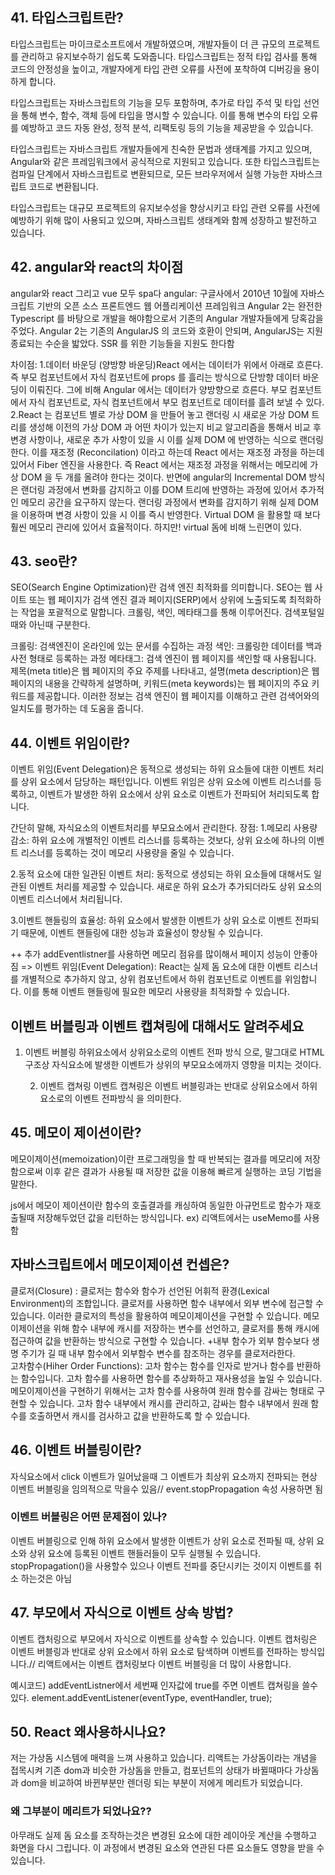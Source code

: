 ## 41. 타입스크립트란?

타입스크립트는 마이크로소프트에서 개발하였으며, 개발자들이 더 큰 규모의 프로젝트를 관리하고 유지보수하기 쉽도록 도와줍니다. 타입스크립트는 정적 타입 검사를 통해 코드의 안정성을 높이고, 개발자에게 타입 관련 오류를 사전에 포착하여 디버깅을 용이하게 합니다.

타입스크립트는 자바스크립트의 기능을 모두 포함하며, 추가로 타입 주석 및 타입 선언을 통해 변수, 함수, 객체 등에 타입을 명시할 수 있습니다. 이를 통해 변수의 타입 오류를 예방하고 코드 자동 완성, 정적 분석, 리팩토링 등의 기능을 제공받을 수 있습니다.

타입스크립트는 자바스크립트 개발자들에게 친숙한 문법과 생태계를 가지고 있으며, Angular와 같은 프레임워크에서 공식적으로 지원되고 있습니다. 또한 타입스크립트는 컴파일 단계에서 자바스크립트로 변환되므로, 모든 브라우저에서 실행 가능한 자바스크립트 코드로 변환됩니다.

타입스크립트는 대규모 프로젝트의 유지보수성을 향상시키고 타입 관련 오류를 사전에 예방하기 위해 많이 사용되고 있으며, 자바스크립트 생태계와 함께 성장하고 발전하고 있습니다.

## 42. angular와 react의 차이점

angular와 react 그리고 vue 모두 spa다
angular: 구글사에서 2010년 10월에 자바스크립트 기반의 오픈 소스 프론트엔드 웹 어플리케이션 프레임워크
Angular 2는 완전한 Typescript 를 바탕으로 개발을 해야함으로서 기존의 Angular 개발자들에게 당혹감을 주었다.
Angular 2는 기존의 AngularJS 의 코드와 호환이 안되며, AngularJS는 지원 종료되는 수순을 밟았다.
SSR 를 위한 기능들을 지원도 한다함

차이점: 1.데이터 바운딩 (양방향 바운딩)React 에서는 데이터가 위에서 아래로 흐른다. 즉 부모 컴포넌트에서 자식 컴포넌트에 props 를 흘리는 방식으로 단방향 데이터 바운딩이 이뤄진다. 그에 비해 Angular 에서는 데이터가 양방향으로 흐른다. 부모 컴포넌트에서 자식 컴포넌트로, 자식 컴포넌트에서 부모 컴포넌트로 데이터를 흘려 보낼 수 있다.
2.React 는 컴포넌트 별로 가상 DOM 을 만들어 놓고 랜더링 시 새로운 가상 DOM 트리를 생성해 이전의 가상 DOM 과 어떤 차이가 있는지 비교 알고리즘을 통해서 비교 후 변경 사항이나, 새로운 추가 사항이 있을 시 이를 실제 DOM 에 반영하는 식으로 랜더링 한다. 이를 재조정 (Reconcilation) 이라고 하는데 React 에서는 재조정 과정을 하는데 있어서 Fiber 엔진을 사용한다. 즉 React 에서는 재조정 과정을 위해서는 메모리에 가상 DOM 을 두 개를 올려야 한다는 것이다. 반면에 angular의 Incremental DOM 방식은 랜더링 과정에서 변화를 감지하고 이를 DOM 트리에 반영하는 과정에 있어서 추가적인 메모리 공간을 요구하지 않는다. 랜더링 과정에서 변화를 감지하기 위해 실제 DOM 을 이용하며 변경 사항이 있을 시 이를 즉시 반영한다. Virtual DOM 을 활용할 때 보다 훨씬 메모리 관리에 있어서 효율적이다.
하지만! virtual 돔에 비해 느린면이 있다.

## 43. seo란?

SEO(Search Engine Optimization)란 검색 엔진 최적화를 의미합니다. SEO는 웹 사이트 또는 웹 페이지가 검색 엔진 결과 페이지(SERP)에서 상위에 노출되도록 최적화하는 작업을 포괄적으로 말합니다.
크롤링, 색인, 메타태그를 통해 이루어진다. 검색포털일때와 아닌때 구분한다.

크롤링: 검색엔진이 온라인에 있는 문서를 수집하는 과정
색인: 크롤링한 데이터를 백과사전 형태로 등록하는 과정
메타태그: 검색 엔진이 웹 페이지를 색인할 때 사용됩니다. 제목(meta title)은 웹 페이지의 주요 주제를 나타내고, 설명(meta description)은 웹 페이지의 내용을 간략하게 설명하며, 키워드(meta keywords)는 웹 페이지의 주요 키워드를 제공합니다. 이러한 정보는 검색 엔진이 웹 페이지를 이해하고 관련 검색어와의 일치도를 평가하는 데 도움을 줍니다.

## 44. 이벤트 위임이란?

이벤트 위임(Event Delegation)은 동적으로 생성되는 하위 요소들에 대한 이벤트 처리를 상위 요소에서 담당하는 패턴입니다. 이벤트 위임은 상위 요소에 이벤트 리스너를 등록하고, 이벤트가 발생한 하위 요소에서 상위 요소로 이벤트가 전파되어 처리되도록 합니다.

간단히 말해, 자식요소의 이벤트처리를 부모요소에서 관리한다.
장점: 1.메모리 사용량 감소: 하위 요소에 개별적인 이벤트 리스너를 등록하는 것보다, 상위 요소에 하나의 이벤트 리스너를 등록하는 것이 메모리 사용량을 줄일 수 있습니다.

2.동적 요소에 대한 일관된 이벤트 처리: 동적으로 생성되는 하위 요소들에 대해서도 일관된 이벤트 처리를 제공할 수 있습니다. 새로운 하위 요소가 추가되더라도 상위 요소의 이벤트 리스너에서 처리됩니다.

3.이벤트 핸들링의 효율성: 하위 요소에서 발생한 이벤트가 상위 요소로 이벤트 전파되기 때문에, 이벤트 핸들링에 대한 성능과 효율성이 향상될 수 있습니다.

++ 추가
addEventlistner를 사용하면 메모리 점유를 많이해서 페이지 성능이 안좋아짐
=> 이벤트 위임(Event Delegation): React는 실제 돔 요소에 대한 이벤트 리스너를
개별적으로 추가하지 않고, 상위 컴포넌트에서 하위 컴포넌트로 이벤트를 위임합니다.
이를 통해 이벤트 핸들링에 필요한 메모리 사용량을 최적화할 수 있습니다.

## 이벤트 버블링과 이벤트 캡쳐링에 대해서도 알려주세요

1. 이벤트 버블링
   하위요소에서 상위요소로의 이벤트 전파 방식 으로, 말그대로 HTML 구조상 자식요소에 발생한 이벤트가 상위의 부모요소에까지 영향을 미치는 것이다.

   2. 이벤트 캡쳐링
      이벤트 캡쳐링은 이벤트 버블링과는 반대로 상위요소에서 하위요소로의 이벤트 전파방식 을 의미한다.

## 45. 메모이 제이션이란?

메모이제이션(memoization)이란 프로그래밍을 할 때 반복되는 결과를 메모리에 저장함으로써 이후 같은 결과가 사용될 때 저장한 값을 이용해 빠르게 실행하는 코딩 기법을 말한다.

js에서 메모이 제이션이란 함수의 호출결과를 캐싱하여 동일한 아규먼트로 함수가 재호출될때 저장해두었던
값을 리턴하는 방식입니다. ex) 리액트에서는 useMemo를 사용함

## 자바스크립트에서 메모이제이션 컨셉은?

클로저(Closure) :
클로저는 함수와 함수가 선언된 어휘적 환경(Lexical Environment)의 조합입니다. 클로저를 사용하면 함수 내부에서 외부 변수에 접근할 수 있습니다. 이러한 클로저의 특성을 활용하여 메모이제이션을 구현할 수 있습니다. 메모이제이션을 위해 함수 내부에 캐시를 저장하는 변수를 선언하고, 클로저를 통해 캐시에 접근하여 값을 반환하는 방식으로 구현할 수 있습니다. +내부 함수가 외부 함수보다 생명 주기가 길 때 내부 함수에서 외부함수 변수를 참조하는 경우를 클로저라한다.
<br>
고차함수(Hiher Order Functions): 고차 함수는 함수를 인자로 받거나 함수를 반환하는 함수입니다. 고차 함수를 사용하면 함수를 추상화하고 재사용성을 높일 수 있습니다. 메모이제이션을 구현하기 위해서는 고차 함수를 사용하여 원래 함수를 감싸는 형태로 구현할 수 있습니다. 고차 함수 내부에서 캐시를 관리하고, 감싸는 함수 내부에서 원래 함수를 호출하면서 캐시를 검사하고 값을 반환하도록 할 수 있습니다.

## 46. 이벤트 버블링이란?

자식요소에서 click 이벤트가 일어났을때 그 이벤트가 최상위 요소까지 전파되는 현상
이벤트 버블링을 임의적으로 막을수 있음// event.stopPropagation 속성 사용하면 됨

### 이벤트 버블링은 어떤 문제점이 있나?

이벤트 버블링으로 인해 하위 요소에서 발생한 이벤트가 상위 요소로 전파될 때, 상위 요소와 상위 요소에 등록된 이벤트 핸들러들이 모두 실행될 수 있습니다. stopPropagation()을 사용할수 있으나 이벤트 전파를 중단시키는 것이지 이벤트를 취소
하는것은 아님

## 47. 부모에서 자식으로 이벤트 상속 방법?

이벤트 캡처링으로 부모에서 자식으로 이벤트를 상속할 수 있습니다. 이벤트 캡처링은 이벤트 버블링과 반대로 상위 요소에서 하위 요소로 탐색하며 이벤트를 전파하는 방식입니다.// 리액트에서는 이벤트 캡처링보다
이벤트 버블링을 더 많이 사용합니다.

예시코드) addEventListner에서 세번째 인자값에 true를 주면 이벤트 캡쳐링을 쓸수 있다.
element.addEventListener(eventType, eventHandler, true);

## 50. React 왜사용하시나요?

저는 가상돔 시스템에 매력을 느껴 사용하고 있습니다. 리액트는 가상돔이라는 개념을 접목시켜 기존 dom과 비슷한 가상돔을 만들고, 컴포넌트의 상태가 바뀔때마다 가상돔과 dom을 비교하여 바뀐부분만 렌더링 되는 부분이
저에게 메리트가 되었습니다.

### 왜 그부분이 메리트가 되었나요??

아무래도 실제 돔 요소를 조작하는것은 변경된 요소에 대한 레이아웃 계산을 수행하고 화면을 다시 그립니다. 이 과정에서 변경된 요소와 연관된 다른 요소들도 영향을 받을 수 있습니다.

